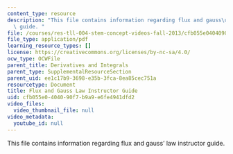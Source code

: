 ```yaml
---
content_type: resource
description: "This file contains information regarding flux and gauss\u2019 law instructor\
  \ guide. "
file: /courses/res-tll-004-stem-concept-videos-fall-2013/cfb055e0404090f7b9a9e6fe4941dfd2_MITRES_TLL-004F13_FlxGuide.pdf
file_type: application/pdf
learning_resource_types: []
license: https://creativecommons.org/licenses/by-nc-sa/4.0/
ocw_type: OCWFile
parent_title: Derivatives and Integrals
parent_type: SupplementalResourceSection
parent_uid: ee1c17b9-3698-e35b-3fca-8ea85cec751a
resourcetype: Document
title: Flux and Gauss Law Instructor Guide
uid: cfb055e0-4040-90f7-b9a9-e6fe4941dfd2
video_files:
  video_thumbnail_file: null
video_metadata:
  youtube_id: null
---
```

This file contains information regarding flux and gauss’ law instructor guide. 